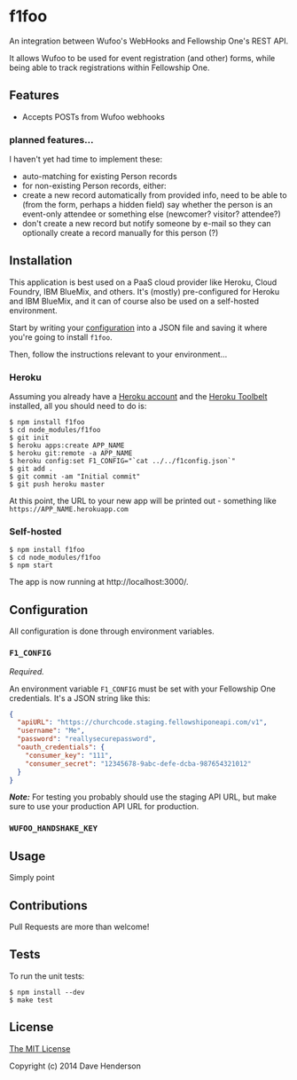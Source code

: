 # f1foo

An integration between Wufoo's WebHooks and Fellowship One's REST API.

It allows Wufoo to be used for event registration (and other) forms, while being
able to track registrations within Fellowship One.

## Features

- Accepts POSTs from Wufoo webhooks

### planned features...

I haven't yet had time to implement these:

- auto-matching for existing Person records
- for non-existing Person records, either:
 - create a new record automatically from provided info, need to be able to (from the form, perhaps a hidden field) say whether the person is an event-only attendee or something else (newcomer? visitor? attendee?)
 - don't create a new record but notify someone by e-mail so they can optionally create a record manually for this person (?)

## Installation

This application is best used on a PaaS cloud provider like Heroku, Cloud Foundry,
IBM BlueMix, and others. It's (mostly) pre-configured for Heroku and IBM BlueMix,
and it can of course also be used on a self-hosted environment.

Start by writing your [configuration](#Configuration) into a JSON file and
saving it where you're going to install `f1foo`.

Then, follow the instructions relevant to your environment...

### Heroku

Assuming you already have a [Heroku account](https://signup.heroku.com/dc) and
the [Heroku Toolbelt](https://toolbelt.heroku.com/) installed, all you should
need to do is:

```
$ npm install f1foo
$ cd node_modules/f1foo
$ git init
$ heroku apps:create APP_NAME
$ heroku git:remote -a APP_NAME
$ heroku config:set F1_CONFIG="`cat ../../f1config.json`"
$ git add .
$ git commit -am "Initial commit"
$ git push heroku master
```

At this point, the URL to your new app will be printed out - something like
`https://APP_NAME.herokuapp.com`

### Self-hosted

```
$ npm install f1foo
$ cd node_modules/f1foo
$ npm start
```

The app is now running at http://localhost:3000/.

## Configuration

All configuration is done through environment variables.

### `F1_CONFIG`

_Required._

An environment variable `F1_CONFIG` must be set with your Fellowship One
credentials. It's a JSON string like this:

```json
{
  "apiURL": "https://churchcode.staging.fellowshiponeapi.com/v1",
  "username": "Me",
  "password": "reallysecurepassword",
  "oauth_credentials": {
    "consumer_key": "111",
    "consumer_secret": "12345678-9abc-defe-dcba-987654321012"
  }
}
```

___Note:___ For testing you probably should use the staging API URL, but make sure
to use your production API URL for production.

### `WUFOO_HANDSHAKE_KEY`

## Usage

Simply point

## Contributions

Pull Requests are more than welcome!

## Tests

To run the unit tests:

```
$ npm install --dev
$ make test
```

## License

[The MIT License](http://opensource.org/licenses/MIT)

Copyright (c) 2014 Dave Henderson
